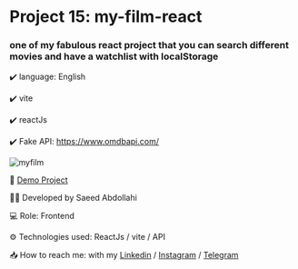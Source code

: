 # Project 15: my-film-react

### one of my fabulous react project that you can search different movies and have a watchlist with localStorage


✔️ language: English

✔️ vite

✔️ reactJs

✔️ Fake API: https://www.omdbapi.com/


![myfilm](https://github.com/user-attachments/assets/8d63e772-b6f8-4ab6-be9d-8236ded2cef7)



🔗 [Demo Project](https://myfilm-ashen.vercel.app/)

👨‍💻 Developed by Saeed Abdollahi

💻 Role: Frontend

⚙️ Technologies used: ReactJs / vite / API

📥 How to reach me: with my [Linkedin](https://www.linkedin.com/in/saeeddev-ir) / [Instagram](https://instagram.com/saeeddev_ir) / [Telegram](https://t.me/saeeddev_ir)
